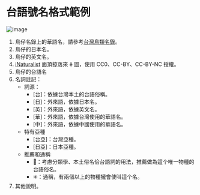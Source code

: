 # 台語號名格式範例

![image](https://github.com/siansiansu/tsiau-a-e-mia/assets/33391637/62eb5e92-5026-4e31-80d6-5e4991796692)

1. 鳥仔名錄上的華語名，請參考[台灣鳥類名錄](https://www.bird.org.tw/basicpage/87)。
2. 鳥仔的日本名。
3. 鳥仔的英文名。
4. [iNaturalist](https://www.inaturalist.org/) 面頂掠落來 ê 圖，使用 CC0、CC-BY、CC-BY-NC 授權。
5. 鳥仔的台語名
6. 名詞註記：
    - 詞源：
        - [台]：依據台灣本土的台語俗稱。
        - [日]：外來語，依據日本名。
        - [英]：外來語，依據英文名。
        - [華]：外來語，依據台灣使用的華語名。
        - [中]：外來語，依據中國使用的華語名。
    - 特有亞種
        - [台亞]：台灣亞種。
        - [日亞]：日本亞種。
    - 推薦和通稱
        - 🎯：考慮分類學、本土俗名佮台語詞的用法，推薦做為這个唯一物種的台語俗名。
        - ✳️：通稱，有兩個以上的物種攏會使叫這个名。
7. 其他說明。
